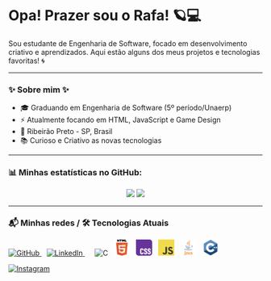 <div align="left">

# Opa! Prazer sou o Rafa! 🪐💻

<p>Sou estudante de Engenharia de Software, focado em desenvolvimento criativo e aprendizados. Aqui estão alguns dos meus projetos e tecnologias favoritas! 🌀</p>

---

### ✨ Sobre mim ✨
- 🎓 Graduando em Engenharia de Software (5º período/Unaerp)
- ⚡ Atualmente focando em HTML, JavaScript e Game Design 
- 📍 Ribeirão Preto - SP, Brasil
- 📚 Curioso e Criativo as novas tecnologias

---

### 📊 Minhas estatísticas no GitHub:

<p align="center">
 <img src="https://github-readme-stats.vercel.app/api?username=DevRigby&show_icons=true&theme=dark&count_private=true" height="150em" />
 <img src="https://github-readme-stats.vercel.app/api/top-langs/?username=DevRigby&layout=compact&theme=dark" height="150em" />
</p>

---

### 📬 Minhas redes / 🛠 Tecnologias Atuais

<p>
  <!-- Redes sociais com badges -->
  <a href="https://github.com/DevRigby" target="_blank" style="margin-right:10px;">
    <img src="https://img.shields.io/badge/GitHub-000000?style=for-the-badge&logo=github&logoColor=white" alt="GitHub"/>
  </a>
  <a href="https://www.linkedin.com/in/rafaelmeleporto" target="_blank" style="margin-right:20px;">
    <img src="https://img.shields.io/badge/LinkedIn-0A66C2?style=for-the-badge&logo=linkedin&logoColor=white" alt="LinkedIn"/>
  </a>

  <!-- Tecnologias com bagdes -->
  <img height="32" src="https://cdn.iconscout.com/icon/free/png-512/c-programming-569564.png" alt="C" style="margin-right:8px;" />
  <img height="32" src="https://raw.githubusercontent.com/github/explore/80688e429a7d4ef2fca1e82350fe8e3517d3494d/topics/html/html.png" alt="HTML5" style="margin-right:8px;" />
  <img height="32" src="https://raw.githubusercontent.com/github/explore/80688e429a7d4ef2fca1e82350fe8e3517d3494d/topics/css/css.png" alt="CSS" style="margin-right:8px;" />
  <img height="32" src="https://raw.githubusercontent.com/github/explore/80688e429a7d4ef2fca1e82350fe8e3517d3494d/topics/javascript/javascript.png" alt="Javascript" style="margin-right:8px;" />
  <img height="32" src="https://raw.githubusercontent.com/github/explore/80688e429a7d4ef2fca1e82350fe8e3517d3494d/topics/java/java.png" alt="Java" style="margin-right:8px;" />
  <img height="32" src="https://raw.githubusercontent.com/github/explore/80688e429a7d4ef2fca1e82350fe8e3517d3494d/topics/cpp/cpp.png" alt="C++" />
</p>

<a href="https://www.instagram.com/rafaelmeleporto">
  <img src="https://img.shields.io/badge/Instagram-E4405F?style=for-the-badge&logo=instagram&logoColor=white" alt="Instagram"/>
</a>

</div>
